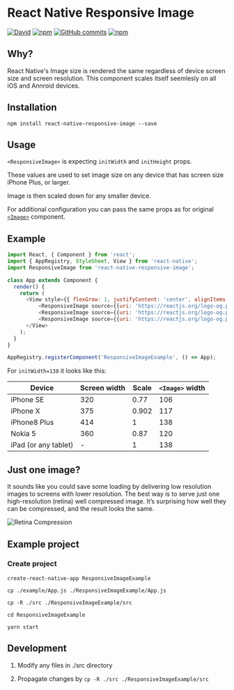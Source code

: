 # React Native Responsive Image

[![David](https://david-dm.org/dharmoslap/react-native-responsive-image.svg)](https://david-dm.org/dharmoslap/react-native-responsive-image)
[![npm](https://img.shields.io/npm/v/react-native-responsive-image.svg)](https://www.npmjs.com/package/react-native-responsive-image)
[![GitHub commits](https://img.shields.io/github/commits-since/dharmoslap/react-native-responsive-image/2.1.0.svg?maxAge=2592000)]()
[![npm](https://img.shields.io/npm/dt/react-native-responsive-image.svg?maxAge=2592000)](https://www.npmjs.com/package/react-native-responsive-image)

## Why?

React Native's Image size is rendered the same regardless of device screen size and screen resolution.
This component scales itself seemlesly on all iOS and Annroid devices.

## Installation

`npm install react-native-responsive-image --save`


## Usage


`<ResponsiveImage>` is expecting `initWidth` and `initHeight` props.

These values are used to set image size on any device that has screen size iPhone Plus, or larger.

Image is then scaled down for any smaller device.

For additional configuration you can pass the same props as for original [`<Image>`](https://facebook.github.io/react-native/docs/image.html) component.



## Example

```javascript
import React, { Component } from 'react';
import { AppRegistry, StyleSheet, View } from 'react-native';
import ResponsiveImage from 'react-native-responsive-image';

class App extends Component {
  render() {
    return (
      <View style={{ flexGrow: 1, justifyContent: 'center', alignItems: 'center', flexDirection: 'row' }}>
          <ResponsiveImage source={{uri: 'https://reactjs.org/logo-og.png'}} initWidth="138" initHeight="138"/>
          <ResponsiveImage source={{uri: 'https://reactjs.org/logo-og.png'}} initWidth="138" initHeight="138"/>
          <ResponsiveImage source={{uri: 'https://reactjs.org/logo-og.png'}} initWidth="138" initHeight="138"/>
      </View>
    );
  }
}

AppRegistry.registerComponent('ResponsiveImageExample', () => App);
```


For `initWidth=138` it looks like this:

| Device               | Screen width | Scale | `<Image>` width |
|----------------------|--------------|-------|---------------|
| iPhone SE            | 320          | 0.77  | 106           |
| iPhone X             | 375          | 0.902 | 117           |
| iPhone8 Plus         | 414          | 1     | 138           |
| Nokia 5              | 360          | 0.87  | 120           |
| iPad (or any tablet) | -            | 1     | 138           |


## Just one image?

It sounds like you could save some loading by delivering low resolution images to screens with lower resolution. The best way is to serve just one high-resolution (retina) well compressed image. It’s surprising how well they can be compressed, and the result looks the same.

![Retina Compression](https://raw.githubusercontent.com/Dharmoslap/react-native-responsive-image/master/retina.png)


## Example project

### Create project

`create-react-native-app ResponsiveImageExample`

`cp ./example/App.js ./ResponsiveImageExample/App.js`

`cp -R ./src ./ResponsiveImageExample/src`

`cd ResponsiveImageExample`

`yarn start`

## Development

1. Modify any files in ./src directory

2. Propagate changes by `cp -R ./src ./ResponsiveImageExample/src`